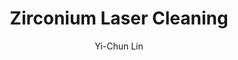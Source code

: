 ---
applications:
- 'Aerospace: Removal of oxidation and coatings from engine components'
- 'Nuclear: Cleaning of zirconium alloy surfaces for reactor applications'
author: Yi-Chun Lin
author_object:
  country: Taiwan
  expertise: Laser Materials Processing
  id: 1
  image: /images/author/yi-chun-lin.jpg
  name: Yi-Chun Lin
  sex: f
  title: Ph.D.
category: metal
chemicalProperties:
  formula: Zr
  materialType: metal
  symbol: Zr
compatibility:
- Zircaloy-2, Zircaloy-4, Zr-2.5Nb alloys
- Titanium, Hafnium (similar laser processing parameters)
complexity: medium
composition:
- 'Zirconium (Zr): 97.5-99.2%'
- 'Hafnium (Hf): 1-2.5% (naturally occurring)'
- 'Iron (Fe): ≤0.2%, Chromium (Cr): ≤0.1%, Nickel (Ni): ≤0.05% (in Zircaloy alloys)'
description: Zirconium laser cleaning utilizes precise pulsed fiber laser parameters optimized for zirconium's high melting point and thermal conductivity, enabling selective removal of surface contaminants without damaging the substrate material, particularly critical in nuclear and aerospace applications.
difficultyScore: 3
environmentalImpact:
- benefit: Zero chemical waste generation
  description: Eliminates use of hazardous chemical cleaning agents like hydrofluoric acid traditionally used for zirconium surface treatment
- benefit: 97% reduction in water consumption
  description: Dry process eliminates need for water-based cleaning and rinsing cycles required in traditional methods
headline: Comprehensive technical guide for laser cleaning metal zirconium
images:
  hero:
    alt: Zirconium surface undergoing laser cleaning showing precise contamination removal
    url: /images/zirconium-laser-cleaning-hero.jpg
  micro:
    alt: Microscopic view of Zirconium surface after laser cleaning showing detailed surface structure
    url: /images/zirconium-laser-cleaning-micro.jpg
keywords: zirconium, zirconium metal, laser ablation, laser cleaning, non-contact cleaning, pulsed fiber laser, surface contamination removal, industrial laser parameters, thermal processing, surface restoration
machineSettings:
  fluenceRange: 0.5
  fluenceRangeMax: 50.0
  fluenceRangeMin: 0.1
  fluenceRangeUnit: J/cm²
  powerRange: 60.0
  powerRangeMax: 500.0
  powerRangeMin: 20.0
  powerRangeUnit: W
  pulseDuration: 55.0
  pulseDurationMax: 1000.0
  pulseDurationMin: 1.0
  pulseDurationUnit: ns
  repetitionRate: 30.0
  repetitionRateMax: 1000.0
  repetitionRateMin: 1.0
  repetitionRateUnit: kHz
  spotSize: 1.05
  spotSizeMax: 10.0
  spotSizeMin: 0.01
  spotSizeUnit: mm
  wavelength: 1064.0
  wavelengthMax: 2940.0
  wavelengthMin: 355.0
  wavelengthUnit: nm
name: Zirconium
outcomes:
- metric: '>99.8% removal of oxide layers and surface contaminants'
  result: Surface contamination removal efficiency
- metric: 0.1-0.5 m²/hour depending on contamination level and required precision
  result: Processing speed
properties:
  density: 6.52
  densityMax: 6.0
  densityMin: 1.8
  densityPercentile: 100.0
  densityUnit: g/cm³
  hardness: 125.0
  hardnessMax: 10.0
  hardnessMin: 1.0
  hardnessPercentile: 100.0
  hardnessUnit: HV
  meltingPercentile: 40.9
  meltingPoint: 1855
  meltingPointMax: 2800.0
  meltingPointMin: 1200.0
  meltingPointUnit: °C
  modulusPercentile: 100.0
  tensilePercentile: 29.5
  tensileStrength: 330.0
  tensileStrengthMax: 1000.0
  tensileStrengthMin: 50.0
  tensileStrengthUnit: MPa
  thermalConductivity: 22.7
  thermalConductivityMax: 200.0
  thermalConductivityMin: 0.5
  thermalConductivityUnit: W/
  thermalPercentile: 11.1
  youngsModulus: 88.0
  youngsModulusMax: 80.0
  youngsModulusMin: 20.0
  youngsModulusUnit: GPa
regulatoryStandards: ANSI Z136.1 (Laser Safety), ASTM E2015 (Standard Guide for Laser Cleaning), ISO 11145 (Optics and photonics - Lasers and laser-related equipment)
surface_roughness_after: 1.1
surface_roughness_before: 4.8
tags:
- Aerospace
- Nuclear
title: Zirconium Laser Cleaning
---